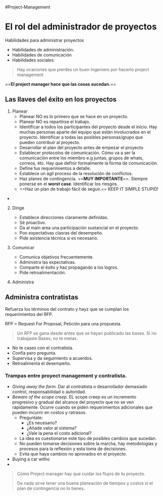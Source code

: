 #Project-Management 
# El rol del administrador de proyectos

Habilidades para administrar proyectos
- Habilidades de administración.
- Habilidades de comunicación
- Habilidades sociales.

> Hay ocaciones que pierdes un buen Ingeniero por hacerlo project management 
	
==**El project manager hace que las cosas sucedan.**==


## Las llaves del éxito en los proyectos
1. Planear
	- Planear NO es lo primero que se hace en un proyecto.
	- Planear NO es repartirse el trabajo.
	- Identificar a todos los participantes del proyecto desde el inicio. Hay muchas personas aparte del equipo que están involucrados en el proyecto. Identificar a todas las posibles personas/grupo que pueden contribuir al proyecto.
	- Desarrollar el plan del proyecto antes de empezar el proyecto
	- Establecer protocolos de comunicación. Cómo va a ser la comunicación entre los miembro e.g juntas, grupos de whats, correos, étc. Hay que definir formalmente la forma de comunicación.
	- Define tus requerimientos a detalle.
	- Establece un ágil proceso de la resolución de conflictos.
	- Haz planes de contingencia. ==**MUY IMPORTANTE**==. Siempre ponerse en el **worst case**. Identificar los riesgos. 
	- ==Haz un plan de trabajo fácil de seguir.== KEEP IT SIMPLE STUPID!
- 

2. Dirige
	-  Establece direcciones claramente definidas.
	-  Sé proactivo.
	-  Da al main area una participación sustancial en el proyecto.
	-  Pon expectativas clasras del desempeño.
	-  Pide asistencia técnica si es necesario. 

3. Comunicar
	- Comunica objetivos frecuentemente.
	- Administra las expectativas.
	- Comparte el éxito y haz propagando a los logros.
	- Pide retroalimentación.
	
4. Administra

## Administra contratistas
Refuerza los términos del contrato y hayz que se cumplan los requerimientos del RFP.

RFP = Request For Proposal, Petición para una propuesta.

> Un RFP se gana desde antes que se hayan publicado las bases. Si no trabajaste Bases, no te metas. 

- No te cases con el contratista.
- Confía pero pregunta.
- Supervisa y da seguimiento a acuerdos.
- Retroalimenta el desempeño.

### Trampas entre proyect management y contratista.
- *Giving away the farm*. Dar al contratista o desarrollador demasiado control, responsabilidad o autoridad.
- *Beware of the scope creep*. EL scope creep es un incremento progresivo y gradual del alcance del proyecto que no se ven rápidamente. Ocurre cuando se piden requerimientos adicionales que pueden incurrir en costos y ratrasos.
	- Preguntate:
		- ¿Es necesario?
		- ¿Añade valor al sistema?
		- ¿Vale la pena el costo adicional?
	- La idea es cuestionarse este tipo de posibles cambios que sucedan.
	- No pueden tomarse decisiones sobre la marcha, hay metodologías y procesos para la reflexión y esta toma de decisiones.
	-  Evita que haya cambios no aprovados en el proyecto.
-  Buying a car witho
- 
> Cómo Project manager hay que cuidar los flujos de tu proyecto.
> 
>  De nada sirve tener una buena planeación de tiempos y costos si el plan de contingencia no lo tienes.

